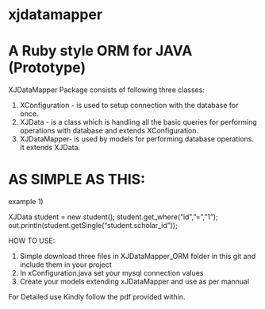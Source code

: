 xjdatamapper
============

A Ruby style ORM for JAVA (Prototype)
============

XJDataMapper Package consists of following three classes:

1) XConfiguration - is used to setup connection with the database for once.
2) XJData -  is a class which is handling all the basic queries for performing operations with database
and extends XConfiguration.
3) XJDataMapper- is used by models for performing database operations. It extends XJData.


AS SIMPLE AS THIS:
==================
example 1)

XJData student = new student();
student.get_where(“id”,”=”,”1”);
out.println(student.getSingle(“student.scholar_id”));


HOW TO USE:
1) Simple download three files in XJDataMapper_ORM folder in this git and include them in your project
2) In xConfiguration.java set your mysql connection values
3) Create your models extending xJDataMapper and use as per mannual


For Detailed use Kindly follow the pdf provided within.
